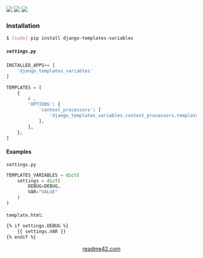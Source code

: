 <!--
https://readme42.com
-->


[![](https://img.shields.io/pypi/v/django-templates-variables.svg?maxAge=3600)](https://pypi.org/project/django-templates-variables/)
[![](https://img.shields.io/badge/License-Unlicense-blue.svg?longCache=True)](https://unlicense.org/)
[![](https://github.com/andrewp-as-is/django-templates-variables.py/workflows/tests42/badge.svg)](https://github.com/andrewp-as-is/django-templates-variables.py/actions)

### Installation
```bash
$ [sudo] pip install django-templates-variables
```

##### `settings.py`
```python
INSTALLED_APPS+= [
    'django_templates_variables'
]

TEMPLATES = [
    {
        # …
        'OPTIONS': {
            'context_processors': [
                'django_templates_variables.context_processors.templates_variables',
            ],
        },
    },
]
```

#### Examples
`settings.py`
```python
TEMPLATES_VARIABLES = dict(
    settings = dict(
        DEBUG=DEBUG,
        VAR="VALUE"
    )
)
```

`template.html`:
```html
{% if settings.DEBUG %}
    {{ settings.VAR }}
{% endif %}
```

<p align="center">
    <a href="https://readme42.com/">readme42.com</a>
</p>